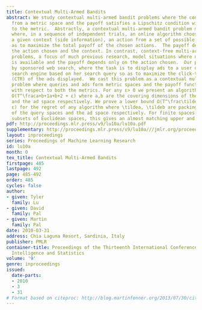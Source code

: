 ```yaml
---
title: Contextual Multi-Armed Bandits
abstract: We study contextual multi-armed bandit problems where the context comes
  from a metric space and the payoff satisfies a Lipschitz condition with respect
  to the metric.  Abstractly, a contextual multi-armed bandit problem models a situation
  where, in a sequence of independent trials, an online algorithm chooses, based on
  a given context (side information), an action from a set of possible actions so
  as to maximize the total payoff of the chosen actions.  The payoff depends on both
  the action chosen and the context. In contrast, context-free multi-armed bandit
  problems, a focus of much previous research, model situations where no side information
  is available and the payoff depends only on the action chosen.  Our problem is motivated
  by sponsored web search, where the task is to display ads to a user of an Internet
  search engine based on her search query so as to maximize the click-through rate
  (CTR) of the ads displayed.  We cast this problem as a contextual multi-armed bandit
  problem where queries and ads form metric spaces and the payoff function is Lipschitz
  with respect to both the metrics. For any ε> 0 we present an algorithm with regret
  O(T^\fraca+b+1a+b+2 + ε) where a,b are the covering dimensions of the query space
  and the ad space respectively. We prove a lower bound Ω(T^\frac\tildea+\tildeb+1\tildea+\tildeb+2
  ε) for the regret of any algorithm where \tildea, \tildeb are packing dimensions
  of the query spaces and the ad space respectively. For finite spaces or convex bounded
  subsets of Euclidean spaces, this gives an almost matching upper and lower bound.
pdf: http://proceedings.mlr.press/v9/lu10a/lu10a.pdf
supplementary: http://proceedings.mlr.press/v9/lu10a///jmlr.org/proceedings/papers/v9/lu10a/lu10aSupple.pdf
layout: inproceedings
series: Proceedings of Machine Learning Research
id: lu10a
month: 0
tex_title: Contextual Multi-Armed Bandits
firstpage: 485
lastpage: 492
page: 485-492
order: 485
cycles: false
author:
- given: Tyler
  family: Lu
- given: David
  family: Pal
- given: Martin
  family: Pal
date: 2010-03-31
address: Chia Laguna Resort, Sardinia, Italy
publisher: PMLR
container-title: Proceedings of the Thirteenth International Conference on Artificial
  Intelligence and Statistics
volume: '9'
genre: inproceedings
issued:
  date-parts:
  - 2010
  - 3
  - 31
# Format based on citeproc: http://blog.martinfenner.org/2013/07/30/citeproc-yaml-for-bibliographies/
---
```

